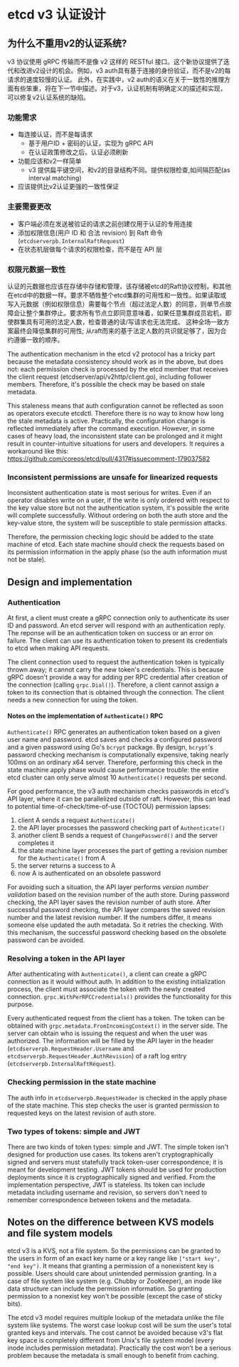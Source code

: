 # etcd v3 认证设计

## 为什么不重用v2的认证系统?

v3 协议使用 gRPC 传输而不是像 v2 这样的 RESTful 接口。这个新协议提供了迭代和改进v2设计的机会。例如，v3 auth具有基于连接的身份验证，而不是v2的每请求的速度较慢的认证。 此外，在实践中，v2 auth的语义在关于一致性的推理方面有些笨重，将在下一节中描述。对于v3，认证机制有明确定义的描述和实现，可以修复v2认证系统的缺陷。

### 功能需求

* 每连接认证，而不是每请求
   * 基于用户ID + 密码的认证，实现为 gRPC API
   * 在认证政策修改之后，认证必须刷新
* 功能应该和v2一样简单
   * v3 提供扁平键空间，和v2的目录结构不同。提供权限检查,如间隔匹配(as interval matching)
* 应该提供比v2认证更强的一致性保证

### 主要需要更改

* 客户端必须在发送被验证的请求之前创建仅用于认证的专用连接
* 添加权限信息(用户 ID 和 合法 revision) 到 Raft 命令 (`etcdserverpb.InternalRaftRequest`)
* 在状态机层做每个请求的权限检查，而不是在 API 层

### 权限元数据一致性

认证的元数据也应该在存储中存储和管理，该存储被etcd的Raft协议控制，和其他在etcd中的数据一样。要求不牺牲整个etcd集群的可用性和一致性。如果读取或写入元数据（例如权限信息）需要每个节点（超过法定人数）的同意，则单节点故障会让整个集群停止。要求所有节点立即同意意味着，如果任意集群成员宕机，即使群集具有可用的法定人数，检查普通的读/写请求也无法完成。 这种全场一致方案最终会降低集群的可用性; 从raft而来的基于法定人数的共识就足够了，因为合约遵循一致的顺序。

The authentication mechanism in the etcd v2 protocol has a tricky part because the metadata consistency should work as in the above, but does not: each permission check is processed by the etcd member that receives the client request (etcdserver/api/v2http/client.go), including follower members. Therefore, it's possible the check may be based on stale metadata.


This staleness means that auth configuration cannot be reflected as soon as operators execute etcdctl. Therefore there is no way to know how long the stale metadata is active. Practically, the configuration change is reflected immediately after the command execution. However, in some cases of heavy load, the inconsistent state can be prolonged and it might result in counter-intuitive situations for users and developers. It requires a workaround like this: https://github.com/coreos/etcd/pull/4317#issuecomment-179037582

### Inconsistent permissions are unsafe for linearized requests

Inconsistent authentication state is most serious for writes. Even if an operator disables write on a user, if the write is only ordered with respect to the key value store but not the authentication system, it's possible the write will complete successfully. Without ordering on both the auth store and the key-value store, the system will be susceptible to stale permission attacks.

Therefore, the permission checking logic should be added to the state machine of etcd. Each state machine should check the requests based on its permission information in the apply phase (so the auth information must not be stale).

## Design and implementation

### Authentication

At first, a client must create a gRPC connection only to authenticate its user ID and password. An etcd server will respond with an authentication reply. The reponse will be an authentication token on success or an error on failure. The client can use its authentication token to present its credentials to etcd when making API requests.

The client connection used to request the authentication token is typically thrown away; it cannot carry the new token's credentials. This is because gRPC doesn't provide a way for adding per RPC credential after creation of the connection (calling `grpc.Dial()`). Therefore, a client cannot assign a token to its connection that is obtained through the connection. The client needs a new connection for using the token.

#### Notes on the implementation of `Authenticate()` RPC

`Authenticate()` RPC generates an authentication token based on a given user name and password. etcd saves and checks a configured password and a given password using Go's `bcrypt` package. By design, `bcrypt`'s password checking mechanism is computationally expensive, taking nearly 100ms on an ordinary x64 server. Therefore, performing this check in the state machine apply phase would cause performance trouble: the entire etcd cluster can only serve almost 10 `Authenticate()` requests per second.

For good performance, the v3 auth mechanism checks passwords in etcd's API layer, where it can be parallelized outside of raft. However, this can lead to potential time-of-check/time-of-use (TOCTOU) permission lapses:
1. client A sends a request `Authenticate()`
1. the API layer processes the password checking part of `Authenticate()`
1. another client B sends a request of `ChangePassword()` and the server completes it
1. the state machine layer processes the part of getting a revision number for the `Authenticate()` from A
1. the server returns a success to A
1. now A is authenticated on an obsolete password

For avoiding such a situation, the API layer performs *version number validation* based on the revision number of the auth store. During password checking, the API layer saves the revision number of auth store. After successful password checking, the API layer compares the saved revision number and the latest revision number. If the numbers differ, it means someone else updated the auth metadata. So it retries the checking. With this mechanism, the successful password checking based on the obsolete password can be avoided.

### Resolving a token in the API layer

After authenticating with `Authenticate()`, a client can create a gRPC connection as it would without auth. In addition to the existing initialization process, the client must associate the token with the newly created connection. `grpc.WithPerRPCCredentials()` provides the functionality for this purpose.

Every authenticated request from the client has a token. The token can be obtained with `grpc.metadata.FromIncomingContext()` in the server side. The server can obtain who is issuing the request and when the user was authorized. The information will be filled by the API layer in the header (`etcdserverpb.RequestHeader.Username` and `etcdserverpb.RequestHeader.AuthRevision`) of a raft log entry (`etcdserverpb.InternalRaftRequest`).

### Checking permission in the state machine

The auth info in `etcdserverpb.RequestHeader` is checked in the apply phase of the state machine. This step checks the user is granted permission to requested keys on the latest revision of auth store.

### Two types of tokens: simple and JWT

There are two kinds of token types: simple and JWT. The simple token isn't designed for production use cases. Its tokens aren't cryptographically signed and servers must statefully track token-user correspondence; it is meant for development testing.  JWT tokens should be used for production deployments since it is cryptographically signed and verified. From the implementation perspective, JWT is stateless. Its token can include metadata including username and revision, so servers don't need to remember correspondence between tokens and the metadata.

## Notes on the difference between KVS models and file system models

etcd v3 is a KVS, not a file system. So the permissions can be granted to the users in form of an exact key name or a key range like `["start key", "end key")`. It means that granting a permission of a nonexistent key is possible. Users should care about unintended permission granting. In a case of file system like system (e.g. Chubby or ZooKeeper), an inode like data structure can include the permission information. So granting permission to a nonexist key won't be possible (except the case of sticky bits).

The etcd v3 model requires multiple lookup of the metadata unlike the file system like systems. The worst case lookup cost will be sum the user's total granted keys and intervals. The cost cannot be avoided because v3's flat key space is completely different from Unix's file system model (every inode includes permission metadata). Practically the cost won’t be a serious problem because the metadata is small enough to benefit from caching.
